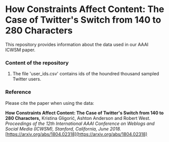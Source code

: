 # How Constraints Affect Content: The Case of Twitter's Switch from 140 to 280 Characters

This repository provides information about the data used in our AAAI ICWSM paper.


### Content of the repository


1. The file 'user_ids.csv' contains ids of the houndred thousand sampled Twitter users.


### Reference

Please cite the paper when using the data:

**How Constraints Affect Content: The Case of Twitter's Switch from 140 to 280 Characters,** Kristina Gligori&#263;, Ashton Anderson and Robert West.   
*Proceedings of the 12th International AAAI Conference on Weblogs and Social Media (ICWSM), Stanford, California, June 2018.*
[https://arxiv.org/abs/1804.02318](https://arxiv.org/abs/1804.02318)  